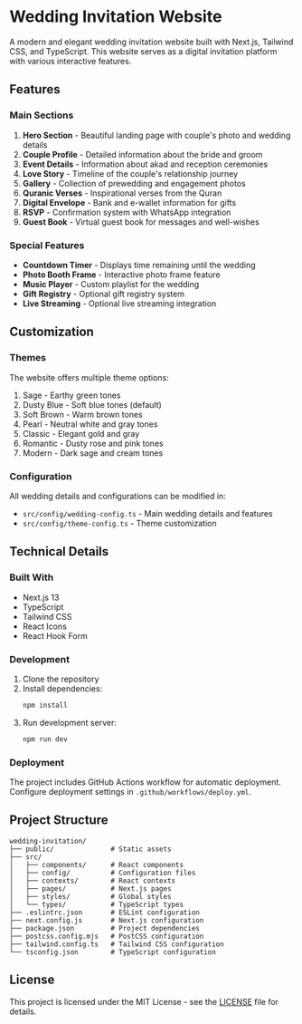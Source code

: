 # Wedding Invitation Website

A modern and elegant wedding invitation website built with Next.js, Tailwind CSS, and TypeScript. This website serves as a digital invitation platform with various interactive features.

## Features

### Main Sections
1. **Hero Section** - Beautiful landing page with couple's photo and wedding details
2. **Couple Profile** - Detailed information about the bride and groom
3. **Event Details** - Information about akad and reception ceremonies
4. **Love Story** - Timeline of the couple's relationship journey
5. **Gallery** - Collection of prewedding and engagement photos
6. **Quranic Verses** - Inspirational verses from the Quran
7. **Digital Envelope** - Bank and e-wallet information for gifts
8. **RSVP** - Confirmation system with WhatsApp integration
9. **Guest Book** - Virtual guest book for messages and well-wishes

### Special Features
- **Countdown Timer** - Displays time remaining until the wedding
- **Photo Booth Frame** - Interactive photo frame feature
- **Music Player** - Custom playlist for the wedding
- **Gift Registry** - Optional gift registry system
- **Live Streaming** - Optional live streaming integration

## Customization

### Themes
The website offers multiple theme options:
1. Sage - Earthy green tones
2. Dusty Blue - Soft blue tones (default)
3. Soft Brown - Warm brown tones
4. Pearl - Neutral white and gray tones
5. Classic - Elegant gold and gray
6. Romantic - Dusty rose and pink tones
7. Modern - Dark sage and cream tones

### Configuration
All wedding details and configurations can be modified in:
- `src/config/wedding-config.ts` - Main wedding details and features
- `src/config/theme-config.ts` - Theme customization

## Technical Details

### Built With
- Next.js 13
- TypeScript
- Tailwind CSS
- React Icons
- React Hook Form

### Development
1. Clone the repository
2. Install dependencies:
   ```bash
   npm install
   ```
3. Run development server:
   ```bash
   npm run dev
   ```

### Deployment
The project includes GitHub Actions workflow for automatic deployment. Configure deployment settings in `.github/workflows/deploy.yml`.

## Project Structure
```
wedding-invitation/
├── public/              # Static assets
├── src/
│   ├── components/      # React components
│   ├── config/          # Configuration files
│   ├── contexts/        # React contexts
│   ├── pages/           # Next.js pages
│   ├── styles/          # Global styles
│   └── types/           # TypeScript types
├── .eslintrc.json       # ESLint configuration
├── next.config.js       # Next.js configuration
├── package.json         # Project dependencies
├── postcss.config.mjs   # PostCSS configuration
├── tailwind.config.ts   # Tailwind CSS configuration
└── tsconfig.json        # TypeScript configuration
```

## License
This project is licensed under the MIT License - see the [LICENSE](LICENSE) file for details.
